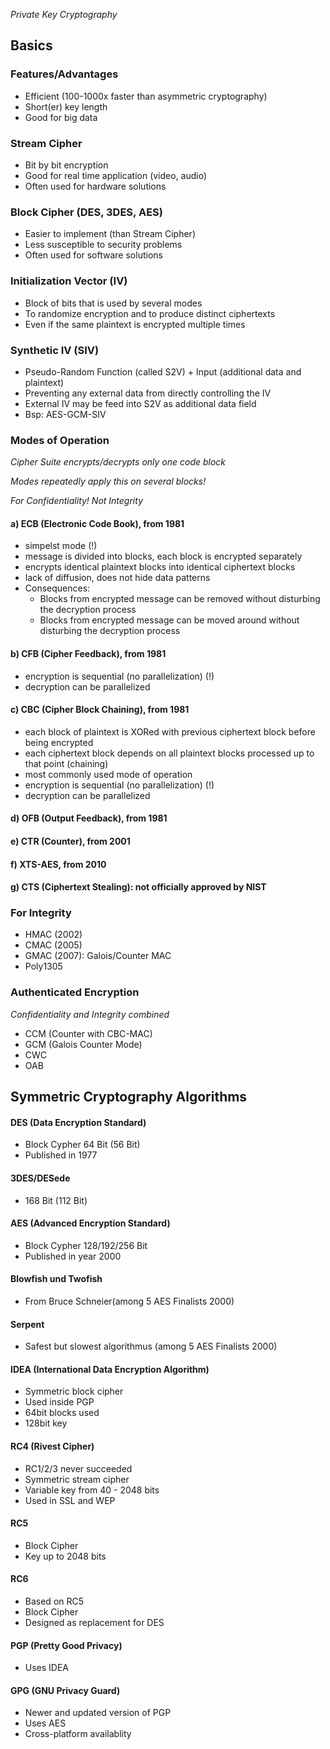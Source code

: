 *Private Key Cryptography*

## Basics

### Features/Advantages
- Efficient (100-1000x faster than asymmetric cryptography)
- Short(er) key length
- Good for big data 

### Stream Cipher
- Bit by bit encryption 
- Good for real time application (video, audio)
- Often used for hardware solutions

### Block Cipher (DES, 3DES, AES)
- Easier to implement (than Stream Cipher)
- Less susceptible to security problems
- Often used for software solutions

### Initialization Vector (IV)
- Block of bits that is used by several modes
- To randomize encryption and to produce distinct ciphertexts
- Even if the same plaintext is encrypted multiple times

### Synthetic IV (SIV)
- Pseudo-Random Function (called S2V) + Input (additional data and plaintext)
- Preventing any external data from directly controlling the IV
- External IV may be feed into S2V as additional data field
- Bsp: AES-GCM-SIV

### Modes of Operation

*Cipher Suite encrypts/decrypts only one code block*

*Modes repeatedly apply this on several blocks!*

*For Confidentiality! Not Integrity*

#### a) ECB (Electronic Code Book), from 1981

- simpelst mode (!)
- message is divided into blocks, each block is encrypted separately
- encrypts identical plaintext blocks into identical ciphertext blocks
- lack of diffusion, does not hide data patterns
- Consequences:
  - Blocks from encrypted message can be removed without disturbing the decryption process
  - Blocks from encrypted message can be moved around without disturbing the decryption process


#### b) CFB (Cipher Feedback), from 1981

- encryption is sequential (no parallelization) (!)
- decryption can be parallelized

#### c) CBC (Cipher Block Chaining), from 1981

- each block of plaintext is XORed with previous ciphertext block before being encrypted
- each ciphertext block depends on all plaintext blocks processed up to that point (chaining)
- most commonly used mode of operation
- encryption is sequential (no parallelization) (!)
- decryption can be parallelized

#### d) OFB (Output Feedback), from 1981

#### e) CTR (Counter), from 2001

#### f) XTS-AES, from 2010

#### g) CTS (Ciphertext Stealing): not officially approved by NIST


### For Integrity

- HMAC (2002)
- CMAC (2005)
- GMAC (2007): Galois/Counter MAC
- Poly1305

### Authenticated Encryption

*Confidentiality and Integrity combined*

- CCM (Counter with CBC-MAC)
- GCM (Galois Counter Mode)
- CWC
- OAB 

## Symmetric Cryptography Algorithms

#### DES (Data Encryption Standard)
- Block Cypher 64 Bit (56 Bit)
- Published in 1977

#### 3DES/DESede
- 168 Bit (112 Bit)

#### AES (Advanced Encryption Standard)
- Block Cypher 128/192/256 Bit
- Published in year 2000

#### Blowfish und Twofish
- From Bruce Schneier(among 5 AES Finalists 2000)

#### Serpent
- Safest but slowest algorithmus (among 5 AES Finalists 2000)

#### IDEA (International Data Encryption Algorithm)
- Symmetric block cipher
- Used inside PGP
- 64bit blocks used
- 128bit key

#### RC4 (Rivest Cipher)
- RC1/2/3 never succeeded
- Symmetric stream cipher
- Variable key from 40 - 2048 bits
- Used in SSL and WEP

#### RC5
- Block Cipher
- Key up to 2048 bits

#### RC6
- Based on RC5
- Block Cipher
- Designed as replacement for DES

#### PGP (Pretty Good Privacy)
- Uses IDEA

#### GPG (GNU Privacy Guard)
- Newer and updated version of PGP
- Uses AES
- Cross-platform availablity
